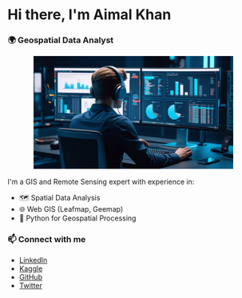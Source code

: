 # Hi there, I'm Aimal Khan
### 🌍 Geospatial Data Analyst

<p align="center">
  <img src="https://github.com/aimal88/aimal88/blob/main/image.jpg?raw=true" alt="My Image" width="400"/>
</p>

I'm a GIS and Remote Sensing expert with experience in:  
- 🗺️ Spatial Data Analysis  
- 🌐 Web GIS (Leafmap, Geemap)  
- 🐍 Python for Geospatial Processing   

### 📫 Connect with me  
- [LinkedIn](https://www.linkedin.com/in/aimal88)
- [Kaggle](https://www.kaggle.com/aimal8)  
- [GitHub](https://github.com/aimal88)  
- [Twitter](https://x.com/8_aimal)
  
